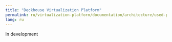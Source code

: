 ```yaml
---
title: "Deckhouse Virtualization Platform"
permalink: ru/virtualization-platform/documentation/architecture/used-ports.html
lang: ru
---
```


In development
